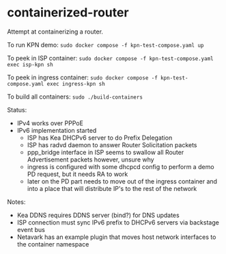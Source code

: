 # containerized-router

Attempt at containerizing a router.

To run KPN demo: `sudo docker compose -f kpn-test-compose.yaml up`

To peek in ISP container: `sudo docker compose -f kpn-test-compose.yaml exec isp-kpn sh`

To peek in ingress container: `sudo docker compose -f kpn-test-compose.yaml exec ingress-kpn sh`

To build all containers: `sudo ./build-containers`

Status:
- IPv4 works over PPPoE
- IPv6 implementation started
  - ISP has Kea DHCPv6 server to do Prefix Delegation
  - ISP has radvd daemon to answer Router Solicitation packets
  - ppp_bridge interface in ISP seems to swallow all Router Advertisement packets however, unsure why
  - ingress is configured with some dhcpcd config to perform a demo PD request, but it needs RA to work
  - later on the PD part needs to move out of the ingress container and into a place that will distribute IP's to the rest of the network

Notes:
- Kea DDNS requires DDNS server (bind?) for DNS updates
- ISP connection must sync IPv6 prefix to DHCPv6 servers via backstage event bus
- Netavark has an example plugin that moves host network interfaces to the container namespace
